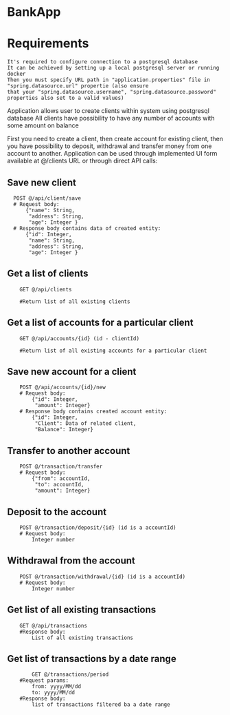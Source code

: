 ﻿# BankApp
# Requirements
    It's required to configure connection to a postgresql database
    It can be achieved by setting up a local postgresql server or running docker
    Then you must specify URL path in "application.properties" file in "spring.datasource.url" propertie (also ensure
    that your "spring.datasource.username", "spring.datasource.password" properties also set to a valid values)
    
Application allows user to create clients within system using postgresql database
All clients have possibility to have any number of accounts with some amount on balance

First you need to create a client, then create account for existing client, then you have possibility to deposit, withdrawal 
and transfer money from one account to another.
Application can be used through implemented UI form available at @/clients URL or through direct API calls:

## Save new client
~~~
  POST @/api/client/save
  # Request body: 
      {"name": String,
       "address": String,
       "age": Integer }
  # Response body contains data of created entity:
      {"id": Integer,
       "name": String,
       "address": String,
       "age": Integer }
~~~

## Get a list of clients
~~~
    GET @/api/clients
    
    #Return list of all existing clients
~~~

## Get a list of accounts for a particular client
~~~
    GET @/api/accounts/{id} (id - clientId)
    
    #Return list of all existing accounts for a particular client
~~~

## Save new account for a client
~~~
    POST @/api/accounts/{id}/new
    # Request body:
        {"id": Integer,
         "amount": Integer}
    # Response body contains created account entity:
        {"id": Integer,
         "Client": Data of related client,
         "Balance": Integer}
~~~

## Transfer to another account
~~~
    POST @/transaction/transfer
    # Request body:
        {"from": accountId,
         "to": accountId,
         "amount": Integer}
~~~

## Deposit to the account
~~~
    POST @/transaction/deposit/{id} (id is a accountId)
    # Request body:
        Integer number
~~~

## Withdrawal from the account
~~~
    POST @/transaction/withdrawal/{id} (id is a accountId)
    # Request body:
        Integer number
~~~

## Get list of all existing transactions
~~~
    GET @/api/transactions
    #Response body:
        List of all existing transactions
~~~

## Get list of transactions by a date range
~~~
        GET @/transactions/period
    #Request params:
        from: yyyy/MM/dd
        to: yyyy/MM/dd
    #Response body:
        list of transactions filtered ba a date range
~~~
       
  
